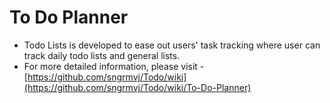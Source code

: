 
To Do Planner
============


- Todo Lists is developed to ease out users' task tracking where user can track daily todo lists and general lists.
- For more detailed information, please visit - [https://github.com/sngrmvj/Todo/wiki](https://github.com/sngrmvj/Todo/wiki/To-Do-Planner)
